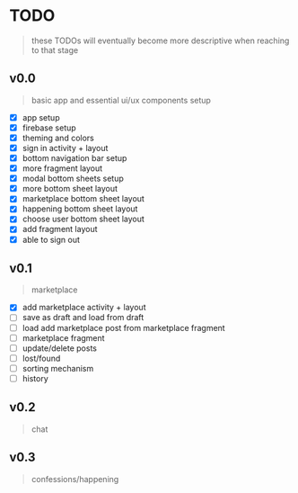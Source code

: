 # TODO
> these TODOs will eventually become more descriptive when reaching to that stage

## v0.0
> basic app and essential ui/ux components setup
- [x] app setup
- [x] firebase setup
- [x] theming and colors
- [x] sign in activity + layout
- [x] bottom navigation bar setup
- [x] more fragment layout
- [x] modal bottom sheets setup
- [x] more bottom sheet layout
- [x] marketplace bottom sheet layout
- [x] happening bottom sheet layout
- [x] choose user bottom sheet layout
- [x] add fragment layout
- [x] able to sign out

## v0.1
> marketplace
- [x] add marketplace activity + layout
- [ ] save as draft and load from draft
- [ ] load add marketplace post from marketplace fragment
- [ ] marketplace fragment
- [ ] update/delete posts
- [ ] lost/found
- [ ] sorting mechanism
- [ ] history

## v0.2
> chat

## v0.3
> confessions/happening
